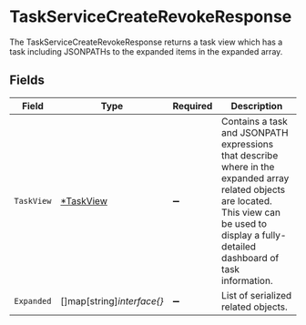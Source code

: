 # TaskServiceCreateRevokeResponse

 The TaskServiceCreateRevokeResponse returns a task view which has a task including JSONPATHs to the expanded items in the expanded array.



## Fields

| Field                                                                                                                                                                                              | Type                                                                                                                                                                                               | Required                                                                                                                                                                                           | Description                                                                                                                                                                                        |
| -------------------------------------------------------------------------------------------------------------------------------------------------------------------------------------------------- | -------------------------------------------------------------------------------------------------------------------------------------------------------------------------------------------------- | -------------------------------------------------------------------------------------------------------------------------------------------------------------------------------------------------- | -------------------------------------------------------------------------------------------------------------------------------------------------------------------------------------------------- |
| `TaskView`                                                                                                                                                                                         | [*TaskView](../../models/shared/taskview.md)                                                                                                                                                       | :heavy_minus_sign:                                                                                                                                                                                 |  Contains a task and JSONPATH expressions that describe where in the expanded array related objects are located. This view can be used to display a fully-detailed dashboard of task information.<br/> |
| `Expanded`                                                                                                                                                                                         | []map[string]*interface{}*                                                                                                                                                                         | :heavy_minus_sign:                                                                                                                                                                                 |  List of serialized related objects.<br/>                                                                                                                                                          |
